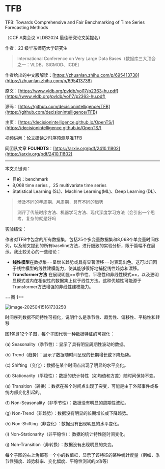 # TFB

TFB: Towards Comprehensive and Fair Benchmarking of Time Series Forecasting Methods

（CCF A类会议 VLDB2024 最佳研究论文奖提名）

作者：23 级华东师范大学研究生

> International Conference on Very Large Data Bases（数据库三大顶会之一：VLDB、SIGMOD、ICDE）

作者给出的中文版解读：[https://zhuanlan.zhihu.com/p/695413738](https://zhuanlan.zhihu.com/p/695413738)

原文：[https://www.vldb.org/pvldb/vol17/p2363-hu.pdf](https://www.vldb.org/pvldb/vol17/p2363-hu.pdf) 

源码：[https://github.com/decisionintelligence/TFB](https://github.com/decisionintelligence/TFB)

主页：[https://decisionintelligence.github.io/OpenTS/](https://decisionintelligence.github.io/OpenTS/)

视频讲解：[论文研读之时序预测基准TFB](https://www.bilibili.com/video/BV1fYH4eQEPv/?spm_id_from=333.337.search-card.all.click&vd_source=ddd7d236ab3e9b123c4086c415f4939e)

同团队文章 **FOUNDTS**：[https://arxiv.org/pdf/2410.11802](https://arxiv.org/pdf/2410.11802)

----

本文关键词：

- 目的：benchmark
-  8,068 time series ，25 multivariate time series
- Statistical Learning (SL)、Machine Learning(ML)、Deep Learning (DL)、

> 涉及不同的年周期、月周期，具有不同的趋势
>
> 测评了传统时序方法、机器学习方法、现代深度学习方法（会引出一个思考，复杂的就是好吗

[实验结论](https://zhuanlan.zhihu.com/p/708318218)：

作者对TFB中包含的所有数据集，包括25个多变量数据集和8,068个单变量时间序列，以及前文提到的所有baseline方法，进行细致的实验分析，限于篇幅不在展示。我比较关心的一些结论：

- **线性模型**在数据集==呈增长趋势或具有显著漂移==时表现出色。这可以归因于线性模型的线性建模能力，使其能够很好地捕捉线性趋势和漂移。
- **Transformer方法** 在展现明显==季节性、平稳性和非线性模式==，以及更明显模式或内在相似性的数据集上优于线性方法。这种优越性可能源于Transformer方法增强的非线性建模能力。

==图 1==

![image-20250415161733250](https://cdn.jsdelivr.net/gh/dearRongerr/PicGo@main/202504151617792.png)

时间序列数据不同特性可视化，说明什么是季节性、趋势性、偏移性、平稳性和转移

图1包含12个子图，每个子图代表一种数据特征的可视化：

(a) Seasonality（季节性）：显示了具有明显周期性波动的数据。

(b) Trend（趋势）：展示了数据随时间呈现的长期增长或下降趋势。

(c) Shifting（变化）：数据在某个时间点出现了明显的水平变化。

(d) Stationarity（平稳性）：数据的统计特性（如均值和方差）随时间保持不变。

(e) Transition（转换）：数据在某个时间点出现了突变，可能是由于外部事件或系统内部变化引起的。

(f) Non-Seasonality（非季节性）：数据没有明显的周期性波动。

(g) Non-Trend（非趋势）：数据没有明显的长期增长或下降趋势。

(h) Non-Shifting（非变化）：数据没有出现明显的水平变化。

(i) Non-Stationarity（非平稳性）：数据的统计特性随时间变化。

(j) Non-Transition（非转换）：数据没有出现明显的突变。

每个子图的右上角都有一个小的数值框，显示了该特征的某种统计度量（例如，季节性强度、趋势斜率、变化幅度、平稳性测试的p值等）


